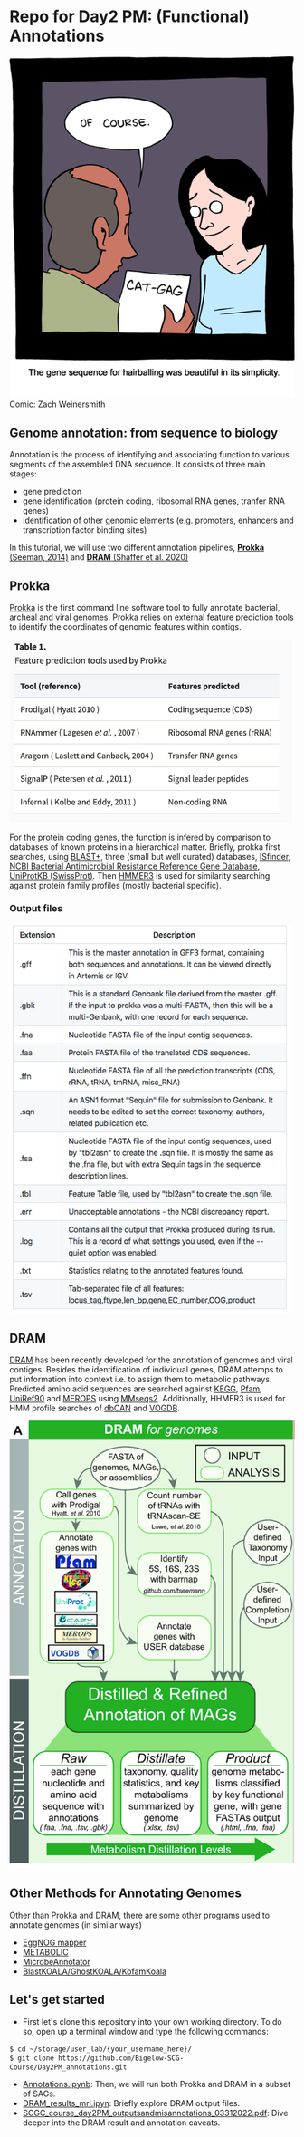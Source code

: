 # Repo for Day2 PM: (Functional) Annotations



<img src="https://github.com/Bigelow-SCG-Course/Day2PM_annotations/blob/main/intro_images/Picture1.png" width="650"> 
Comic: Zach Weinersmith





## Genome annotation: from sequence to biology  
Annotation is the process of identifying and associating function to various segments of the assembled DNA sequence. 
It consists of three main stages:
- gene prediction
- gene identification (protein coding, ribosomal RNA genes, tranfer RNA genes) 
- identification of other genomic elements (e.g. promoters, enhancers and transcription factor binding sites)


In this tutorial, we will use two different annotation pipelines, [**Prokka** (Seeman, 2014)](https://academic.oup.com/bioinformatics/article/30/14/2068/2390517) and  [**DRAM** (Shaffer et al. 2020)](https://academic.oup.com/nar/article/48/16/8883/5884738)



## Prokka
[Prokka](https://github.com/tseemann/prokka) is the first command line software tool to fully annotate bacterial, archeal and viral genomes. Prokka relies on external feature prediction tools to identify the coordinates of genomic features within contigs. 


<img src="https://github.com/Bigelow-SCG-Course/Day2PM_annotations/blob/main/intro_images/Prokka_table1.png" width="500">

For the protein coding genes, the function is infered by comparison to databases of known proteins in a hierarchical matter. Briefly, prokka first searches, using [BLAST+](https://bmcbioinformatics.biomedcentral.com/articles/10.1186/1471-2105-10-421), three (small but well curated) databases, [ISfinder](https://www-is.biotoul.fr/index.php), [NCBI Bacterial Antimicrobial Resistance Reference Gene Database](https://www.ncbi.nlm.nih.gov/bioproject/313047), [UniProtKB (SwissProt)](https://www.uniprot.org/uniprot/). Then [HMMER3](http://hmmer.org) is used for similarity searching against protein family profiles (mostly bacterial specific).

### Output files
<img src="https://github.com/Bigelow-SCG-Course/Day2PM_annotations/blob/main/intro_images/Prokka_ouput.png" width="500">
  
  
## DRAM
[DRAM](https://github.com/WrightonLabCSU/DRAM) has been recently developed for the annotation of genomes and viral contiges. Besides the identification of individual genes, DRAM attemps to put information into context i.e. to assign them to metabolic pathways. Predicted amino acid sequences are searched against [KEGG](https://www.kegg.jp), [Pfam](https://pfam.xfam.org), [UniRef90](https://www.uniprot.org/uniref/) and [MEROPS](https://www.ebi.ac.uk/merops/) using [MMseqs2](https://github.com/soedinglab/MMseqs2). Additionally, HHMER3 is used for HMM profile searches of [dbCAN](https://bcb.unl.edu/dbCAN2/) and [VOGDB](https://vogdb.org).

<img src="https://github.com/Bigelow-SCG-Course/Day2PM_annotations/blob/main/intro_images/DRAM_outline.png" width="650">


## Other Methods for Annotating Genomes
Other than Prokka and DRAM, there are some other programs used to annotate genomes (in similar ways)
- [EggNOG mapper](https://hpc.nih.gov/apps/eggNOGmapper.html#:~:text=eggNOG%2Dmapper%20is%20a%20tool,ideally%20suited%20for%20functional%20inference.)
- [METABOLIC](https://github.com/AnantharamanLab/METABOLIC)
- [MicrobeAnnotator](https://github.com/cruizperez/MicrobeAnnotator)
- [BlastKOALA/GhostKOALA/KofamKoala](https://www.kegg.jp/blastkoala/)



## Let's get started
- First let's clone this repository into your own working directory. To do so, open up a terminal window and type the following commands:
```
$ cd ~/storage/user_lab/{your_username_here}/
$ git clone https://github.com/Bigelow-SCG-Course/Day2PM_annotations.git
```
- [Annotations.ipynb](https://github.com/Bigelow-SCG-Course/Day2PM_annotations/blob/main/Annotations.ipynb): Then, we will run both Prokka and DRAM in a subset of SAGs.
- [DRAM_results_mrl.ipyn](https://github.com/Bigelow-SCG-Course/Day2PM_annotations/blob/main/DRAM_results_mrl.ipynb): Briefly explore DRAM output files.
- [SCGC_course_day2PM_outputsandmisannotations_03312022.pdf](https://github.com/Bigelow-SCG-Course/Day2PM_annotations/blob/main/SCGC_course_day2PM_outputsandmisannotations_03312022.pdf): Dive deeper into the DRAM result and annotation caveats.

